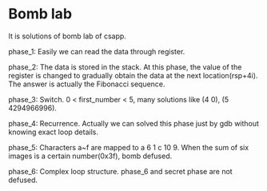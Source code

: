 # Bomb lab
It is solutions of bomb lab of csapp.

phase_1: Easily we can read the data through register.

phase_2: The data is stored in the stack. At this phase, the value of
the register is changed to gradually obtain the data at the
next location(rsp+4i). The answer is actually the Fibonacci sequence.

phase_3: Switch. 0 < first_number < 5, many solutions like (4 0), (5 4294966996).

phase_4: Recurrence. Actually we can solved this phase just by gdb without knowing 
exact loop details.

phase_5: Characters a~f are mapped to a 6 1 c 10 9. When the sum of six images is a certain
number(0x3f), bomb defused.

phase_6: Complex loop structure. phase_6 and secret phase are not defused.
